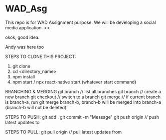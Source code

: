 # WAD_Asg
This repo is for WAD Assignment purpose. We will be developing a social media application. ><

okok, good idea.

Andy was here too

STEPS TO CLONE THIS PROJECT:
1. git clone <repo-url>
2. cd <directory_name>
3. npm install
4. npm start / npx react-native start (whatever start command)

BRANCHING & MERGING
git branch // list all branches
git branch <branch-name> // create a new branch
git checkout <branch-name> // switch to a branch
git merge <branch-name> // if current branch is branch-a, run git merge branch-b, branch-b will be merged into branch-a (branch-b will not be deleted)

STEPS TO PUSH: 
git add . 
git commit -m "Message"
git push origin <branch-name> // push latest updates to <branch-name>

STEPS TO PULL:
git pull origin <branch-name> // pull latest updates from <branch-name>

